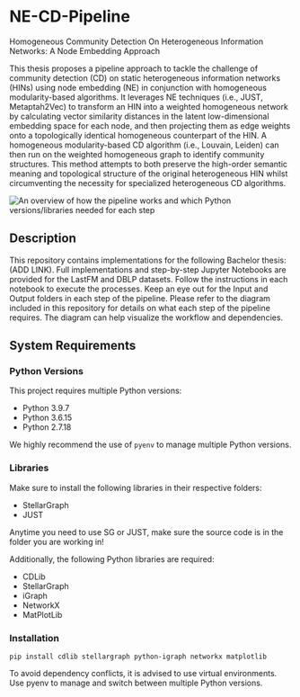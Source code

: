 # NE-CD-Pipeline
Homogeneous Community Detection On Heterogeneous Information Networks: A Node Embedding Approach

This thesis proposes a pipeline approach to tackle the challenge of community detection (CD) on static heterogeneous information networks (HINs) using node embedding (NE) in conjunction with homogeneous modularity-based algorithms. It leverages NE techniques (i.e., JUST, Metaptah2Vec) to transform an HIN into a weighted homogeneous network by calculating vector similarity distances in the latent low-dimensional embedding space for each node, and then projecting them as edge weights onto a topologically identical homogeneous counterpart of the HIN. A homogeneous modularity-based CD algorithm (i.e., Louvain, Leiden) can then run on the weighted homogeneous graph to identify community structures. This method attempts to both preserve the high-order semantic meaning and topological structure of the original heterogeneous HIN whilst circumventing the necessity for specialized  heterogeneous CD algorithms.

![An overview of how the pipeline works and which Python versions/libraries needed for each step](https://github.com/kareeemk/NE-CD-Pipeline/assets/149080138/56cb46f3-3ffd-4bb1-b266-4cb82fcf0aac)


## Description
This repository contains implementations for the following Bachelor thesis: (ADD LINK). Full implementations and step-by-step Jupyter Notebooks are provided for the LastFM and DBLP datasets. Follow the instructions in each notebook to execute the processes. Keep an eye out for the Input and Output folders in each step of the pipeline. Please refer to the diagram included in this repository for details on what each step of the pipeline requires. The diagram can help visualize the workflow and dependencies.

## System Requirements
### Python Versions
This project requires multiple Python versions:
- Python 3.9.7
- Python 3.6.15
- Python 2.7.18

We highly recommend the use of `pyenv` to manage multiple Python versions.

### Libraries
Make sure to install the following libraries in their respective folders:
- StellarGraph
- JUST

Anytime you need to use SG or JUST, make sure the source code is in the folder you are working in!

Additionally, the following Python libraries are required:
- CDLib
- StellarGraph
- iGraph
- NetworkX
- MatPlotLib

### Installation

```
pip install cdlib stellargraph python-igraph networkx matplotlib
```

To avoid dependency conflicts, it is advised to use virtual environments. Use pyenv to manage and switch between multiple Python versions.


